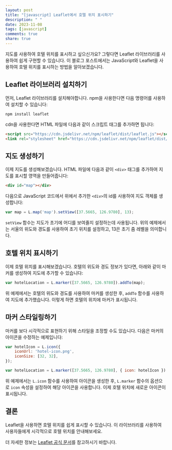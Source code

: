 ```yaml
---
layout: post
title: "[javascript] Leaflet에서 호텔 위치 표시하기"
description: " "
date: 2023-11-08
tags: [javascript]
comments: true
share: true
---
```


지도를 사용하여 호텔 위치를 표시하고 싶으신가요? 그렇다면 Leaflet 라이브러리를 사용하여 쉽게 구현할 수 있습니다. 이 블로그 포스트에서는 JavaScript와 Leaflet을 사용하여 호텔 위치를 표시하는 방법을 알아보겠습니다.

## Leaflet 라이브러리 설치하기

먼저, Leaflet 라이브러리를 설치해야합니다. npm을 사용한다면 다음 명령어를 사용하여 설치할 수 있습니다:

```
npm install leaflet
```

cdn을 사용한다면 HTML 파일에 다음과 같이 스크립트 태그를 추가하면 됩니다:

```html
<script src="https://cdn.jsdelivr.net/npm/leaflet/dist/leaflet.js"></script>
<link rel="stylesheet" href="https://cdn.jsdelivr.net/npm/leaflet/dist/leaflet.css">
```

## 지도 생성하기

이제 지도를 생성해보겠습니다. HTML 파일에 다음과 같이 `<div>` 태그를 추가하여 지도를 표시할 영역을 만들어줍니다:

```html
<div id="map"></div>
```

다음으로 JavaScript 코드에서 위에서 추가한 `<div>`의 id를 사용하여 지도 객체를 생성합니다:

```javascript
var map = L.map('map').setView([37.5665, 126.9780], 13);
```

`setView` 함수는 지도가 초기에 어디를 보여줄지 설정하는데 사용됩니다. 위의 예제에서는 서울의 위도와 경도를 사용하여 초기 위치를 설정하고, 13은 초기 줌 레벨을 의미합니다.

## 호텔 위치 표시하기

이제 호텔 위치를 표시해보겠습니다. 호텔의 위도와 경도 정보가 있다면, 아래와 같이 마커를 생성하여 지도에 추가할 수 있습니다:

```javascript
var hotelLocation = L.marker([37.5665, 126.9780]).addTo(map);
```

위 예제에서는 호텔의 위도와 경도를 사용하여 마커를 생성한 후, `addTo` 함수를 사용하여 지도에 추가했습니다. 이렇게 하면 호텔의 위치에 마커가 표시됩니다.

## 마커 스타일링하기

마커를 보다 시각적으로 표현하기 위해 스타일을 조정할 수도 있습니다. 다음은 마커의 아이콘을 수정하는 예제입니다:

```javascript
var hotelIcon = L.icon({
    iconUrl: 'hotel-icon.png',
    iconSize: [32, 32],
});

var hotelLocation = L.marker([37.5665, 126.9780], { icon: hotelIcon }).addTo(map);
```

위 예제에서는 `L.icon` 함수를 사용하여 아이콘을 생성한 후, `L.marker` 함수의 옵션으로 `icon` 속성을 설정하여 해당 아이콘을 사용합니다. 이제 호텔 위치에 새로운 아이콘이 표시됩니다.

## 결론

Leaflet을 사용하면 호텔 위치를 쉽게 표시할 수 있습니다. 이 라이브러리를 사용하여 사용자들에게 시각적으로 호텔 위치를 안내해보세요.

더 자세한 정보는 [Leaflet 공식 문서](https://leafletjs.com/)를 참고하시기 바랍니다.